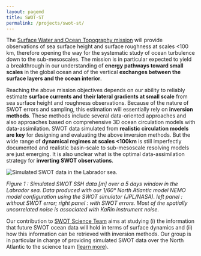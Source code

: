 ```yaml
---
layout: pagemd
title: SWOT-ST
permalink: /projects/swot-st/
---
```


The [Surface Water and Ocean Topography mission](https://swot.jpl.nasa.gov/mission/) will provide observations of sea surface height and surface roughness at scales <100 km, therefore opening the way for the systematic study of ocean turbulence down to the sub-mesoscales. The mission is in particular expected to yield a breakthrough in our understanding of **energy pathways toward small scales** in the global ocean and of the vertical **exchanges between the surface layers and the ocean interior**.


Reaching the above mission objectives depends on our ability to reliably estimate **surface currents and their lateral gradients at small scale** from sea surface height and roughness observations. Because of the nature of SWOT errors and sampling, this estimation will essentially rely on **inversion methods**. These methods include several data-oriented approaches and also approaches based on comprehensive 3D ocean circulation models with data-assimilation. SWOT data simulated from **realistic circulation models are key** for designing and evaluating the above inversion methods. But the wide range of **dynamical regimes at scales <100km** is still imperfectly documented and realistic basin-scale to sub-mesoscale resolving models are just emerging. It is also unclear what is the optimal data-assimilation strategy for **inverting SWOT observations**.


<img class="img-responsive img-centered" src="https://meom-group.github.io/assets/img/projects/Virtual-SWOT-Labrador.png" alt="Simulated SWOT data in the Labrador sea."/>

*Figure 1 : Simulated SWOT SSH data [m] over a 5 days window in the Labrador sea. Data produced with our 1/60° North Atlantic model NEMO model configuration using the SWOT simulator (JPL/NASA). left panel : without SWOT error; right panel : with SWOT errors. Most of the spatially uncorrelated noise is associated with KaRin instrument noise.*


Our contribution to [SWOT Science Team](https://swot.jpl.nasa.gov/science/sdt/) aims at studying (i) the information that future SWOT ocean data will hold in terms of surface dynamics and (ii) how this information can be retrieved with inversion methods. Our group is in particular in charge of providing simulated SWOT data over the North Atlantic to the science team ([learn more](http://meom-group.github.io/swot-natl60/)). 
